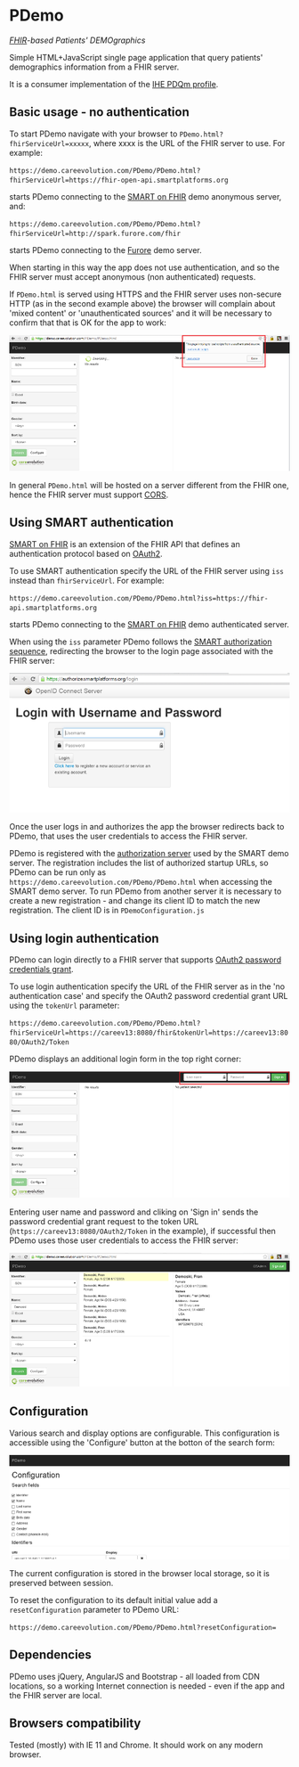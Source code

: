 # PDemo

*[FHIR](http://www.hl7.org/implement/standards/fhir/)-based Patients' DEMOgraphics*

Simple HTML+JavaScript single page application that query patients' demographics information from a FHIR server.

It is a consumer implementation of the [IHE PDQm profile](http://www.ihe.net/uploadedFiles/Documents/ITI/IHE_ITI_Suppl_PDQm_Rev1.0_PC_2014-06-06.pdf).

## Basic usage  - no authentication

To start PDemo navigate with your browser to `PDemo.html?fhirServiceUrl=xxxxx`, where xxxx is the URL of the FHIR server to use. For example:

`https://demo.careevolution.com/PDemo/PDemo.html?fhirServiceUrl=https://fhir-open-api.smartplatforms.org`

starts PDemo connecting to the [SMART on FHIR](http://docs.smartplatforms.org/) demo anonymous server, and:

`https://demo.careevolution.com/PDemo/PDemo.html?fhirServiceUrl=http://spark.furore.com/fhir`

starts PDemo connecting to the [Furore](http://spark.furore.com/) demo server. 

When starting in this way the app does not use authentication, and so the FHIR server must accept anonymous (non authenticated) requests.

If `PDemo.html` is served using HTTPS and the FHIR server uses non-secure HTTP (as in the second example above) the browser will complain about 'mixed content' or 'unauthenticated sources' and it will be necessary to confirm that that is OK for the app to work:

![Unauthenticated sources in Chrome](Documentation/Chrome_unauthorized.png)

In general `PDemo.html` will be hosted on a server different from the FHIR one, hence the FHIR server must support [CORS](http://en.wikipedia.org/wiki/Cross-origin_resource_sharing).

## Using SMART authentication

[SMART on FHIR](http://docs.smartplatforms.org/) is an extension of the FHIR API that defines an authentication protocol based on [OAuth2](http://oauth.net/2/).

To use SMART authentication specify the URL of the FHIR server using `iss` instead than `fhirServiceUrl`. For example:

`https://demo.careevolution.com/PDemo/PDemo.html?iss=https://fhir-api.smartplatforms.org`

starts PDemo connecting to the [SMART on FHIR](http://docs.smartplatforms.org/) demo authenticated server. 

When using the `iss` parameter PDemo follows the [SMART authorization sequence](http://docs.smartplatforms.org/authorization/public/), redirecting the browser to the login page associated with the FHIR server:

![SMART login](Documentation/SMART_login.png)

Once the user logs in and authorizes the app the browser redirects back to PDemo, that uses the user credentials to access the FHIR server.

PDemo is registered with the [authorization server](https://authorize.smartplatforms.org/) used by the SMART demo server. The registration includes the list of authorized startup URLs, so PDemo can be run only as `https://demo.careevolution.com/PDemo/PDemo.html` when accessing the SMART demo server. To run PDemo from another server it is necessary to create a new registration - and change its client ID to match the new registration. The client ID is in `PDemoConfiguration.js`

## Using login authentication

PDemo can login directly to a FHIR server that supports [OAuth2 password credentials grant](http://tools.ietf.org/html/rfc6749#section-4.3).

To use login authentication specify the URL of the FHIR server as in the 'no authentication case' and specify the OAuth2 password credential grant URL using the `tokenUrl` parameter:

`https://demo.careevolution.com/PDemo/PDemo.html?fhirServiceUrl=https://careev13:8080/fhir&tokenUrl=https://careev13:8080/OAuth2/Token`

PDemo displays an additional login form in the top right corner:

![PDemo login](Documentation/PDemo_login.png)

Entering user name and password and cliking on 'Sign in' sends the password credential grant request to the token URL (`https://careev13:8080/OAuth2/Token` in the example), if successful then PDemo uses those user credentials to access the FHIR server:

![PDemo logged-in](Documentation/PDemo_logged_in.png)

## Configuration

Various search and display options are configurable. This configuration is accessible using the 'Configure' button at the botton of the search form:

![PDemo configuration](Documentation/PDemo_configuration.png)

The current configuration is stored in the browser local storage, so it is preserved between session.

To reset the configuration to its default initial value add a `resetConfiguration` parameter to PDemo URL:

`https://demo.careevolution.com/PDemo/PDemo.html?resetConfiguration=`


## Dependencies

PDemo uses jQuery, AngularJS and Bootstrap - all loaded from CDN locations, so a working Internet connection is needed - even if the app and the FHIR server are local.

## Browsers compatibility

Tested (mostly) with IE 11 and Chrome. It should work on any modern browser.
